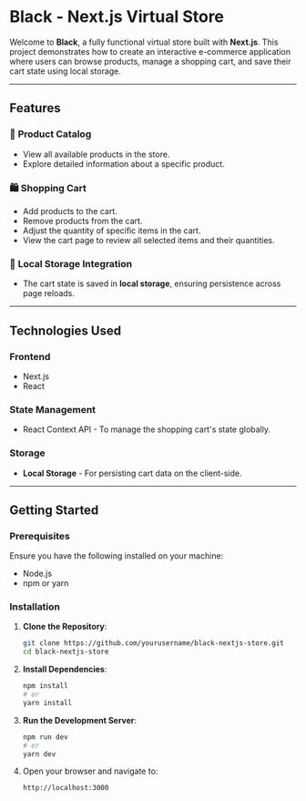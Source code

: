 # Black - Next.js Virtual Store

Welcome to **Black**, a fully functional virtual store built with **Next.js**. This project demonstrates how to create an interactive e-commerce application where users can browse products, manage a shopping cart, and save their cart state using local storage.

---

## Features

### 🛒 **Product Catalog**
- View all available products in the store.
- Explore detailed information about a specific product.

### 🛍️ **Shopping Cart**
- Add products to the cart.
- Remove products from the cart.
- Adjust the quantity of specific items in the cart.
- View the cart page to review all selected items and their quantities.

### 💾 **Local Storage Integration**
- The cart state is saved in **local storage**, ensuring persistence across page reloads.

---

## Technologies Used

### Frontend
- Next.js
- React


### State Management
- React Context API - To manage the shopping cart's state globally.

### Storage
- **Local Storage** - For persisting cart data on the client-side.

---

## Getting Started

### Prerequisites
Ensure you have the following installed on your machine:
- Node.js
- npm or yarn

### Installation

1. **Clone the Repository**:
    ```bash
    git clone https://github.com/yourusername/black-nextjs-store.git
    cd black-nextjs-store
    ```

2. **Install Dependencies**:
    ```bash
    npm install
    # or
    yarn install
    ```

3. **Run the Development Server**:
    ```bash
    npm run dev
    # or
    yarn dev
    ```

4. Open your browser and navigate to:
    ```
    http://localhost:3000
    ```

